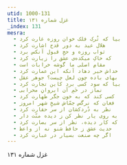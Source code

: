```yaml
---
utid: 1000-131
title: غزل شماره ۱۳۱
_index: 131
mesra:
  - بیا که تُرک فلک خوان روزه غارت کرد
  - هلال عید به دور قدح اشارت کرد
  - ثواب روزه و حجِ قبول آنکس برد
  - که خاکِ میکده‌ی عشق را زیارت کرد
  - مقامِ اصلی ما گوشه خرابات است
  - خداش خیر دهاد آنکه این عمارت کرد
  - بهای باده چون لعل چیست؟ جوهر عقل
  - بیا که سود کسی برد کاین تجارت کرد
  - نماز در خَمِ آن ابروانِ محرابی
  - کسی کند که به خون جگر طهارت کرد
  - فغان که نرگس جمّاش شیخِ شهر امروز
  - نظر به دُردکشان از سر حقارت کرد
  - به روی یار نظر کن ز دیده منّت دار
  - که کار دیده، نظر از سر بصارت کرد
  - حدیث عشق ز حافظ شنو نه از واعظ
  - اگر چه صنعت بسیار در عبارت کرد
---
```

غزل شماره ۱۳۱
